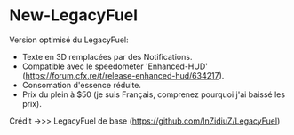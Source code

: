 # New-LegacyFuel

Version optimisé du LegacyFuel:

- Texte en 3D remplacées par des Notifications.
- Compatible avec le speedometer 'Enhanced-HUD' (https://forum.cfx.re/t/release-enhanced-hud/634217).
- Consomation d'essence réduite.
- Prix du plein à $50 (je suis Français, comprenez pourquoi j'ai baissé les prix).

Crédit ->>> LegacyFuel de base (https://github.com/InZidiuZ/LegacyFuel)
